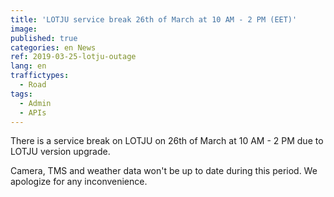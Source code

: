 ```yaml
---
title: 'LOTJU service break 26th of March at 10 AM - 2 PM (EET)'
image:
published: true
categories: en News
ref: 2019-03-25-lotju-outage
lang: en
traffictypes:
  - Road
tags:
  - Admin
  - APIs
---
```


There is a service break on LOTJU on 26th of March at 10 AM - 2 PM due to LOTJU
version upgrade.

Camera, TMS and weather data won't be up to date during this period. We
apologize for any inconvenience.
